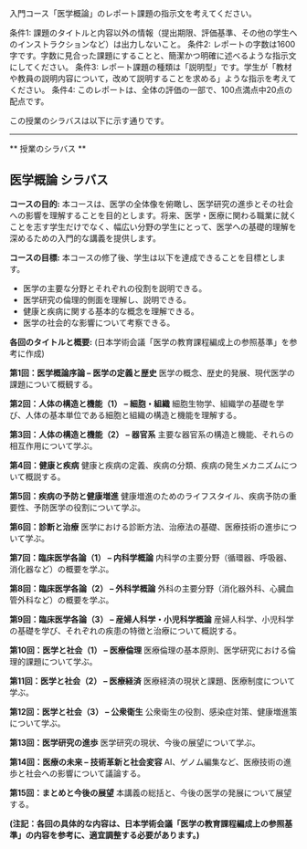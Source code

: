 入門コース「医学概論」のレポート課題の指示文を考えてください。

条件1: 課題のタイトルと内容以外の情報（提出期限、評価基準、その他の学生へのインストラクションなど）は出力しないこと。
条件2: レポートの字数は1600字です。字数に見合った課題にすることと、簡潔かつ明確に述べるような指示文にしてください。
条件3: レポート課題の種類は「説明型」です。学生が「教材や教員の説明内容について，改めて説明することを求める」ような指示を考えてください。
条件4: このレポートは、全体の評価の一部で、100点満点中20点の配点です。

この授業のシラバスは以下に示す通りです。

---------------------------------------
** 授業のシラバス **
## 医学概論 シラバス

**コースの目的:** 本コースは、医学の全体像を俯瞰し、医学研究の進歩とその社会への影響を理解することを目的とします。将来、医学・医療に関わる職業に就くことを志す学生だけでなく、幅広い分野の学生にとって、医学への基礎的理解を深めるための入門的な講義を提供します。

**コースの目標:**  本コースの修了後、学生は以下を達成できることを目標とします。
* 医学の主要な分野とそれぞれの役割を説明できる。
* 医学研究の倫理的側面を理解し、説明できる。
* 健康と疾病に関する基本的な概念を理解できる。
* 医学の社会的な影響について考察できる。


**各回のタイトルと概要:** (日本学術会議「医学の教育課程編成上の参照基準」を参考に作成)

**第1回：医学概論序論 – 医学の定義と歴史**
医学の概念、歴史的発展、現代医学の課題について概観する。

**第2回：人体の構造と機能（1） – 細胞・組織**
細胞生物学、組織学の基礎を学び、人体の基本単位である細胞と組織の構造と機能を理解する。

**第3回：人体の構造と機能（2） – 器官系**
主要な器官系の構造と機能、それらの相互作用について学ぶ。

**第4回：健康と疾病**
健康と疾病の定義、疾病の分類、疾病の発生メカニズムについて概説する。

**第5回：疾病の予防と健康増進**
健康増進のためのライフスタイル、疾病予防の重要性、予防医学の役割について学ぶ。

**第6回：診断と治療**
医学における診断方法、治療法の基礎、医療技術の進歩について学ぶ。

**第7回：臨床医学各論（1） – 内科学概論**
内科学の主要分野（循環器、呼吸器、消化器など）の概要を学ぶ。

**第8回：臨床医学各論（2） – 外科学概論**
外科の主要分野（消化器外科、心臓血管外科など）の概要を学ぶ。

**第9回：臨床医学各論（3） – 産婦人科学・小児科学概論**
産婦人科学、小児科学の基礎を学び、それぞれの疾患の特徴と治療について概説する。

**第10回：医学と社会（1） – 医療倫理**
医療倫理の基本原則、医学研究における倫理的課題について学ぶ。

**第11回：医学と社会（2） – 医療経済**
医療経済の現状と課題、医療制度について学ぶ。

**第12回：医学と社会（3） – 公衆衛生**
公衆衛生の役割、感染症対策、健康増進策について学ぶ。

**第13回：医学研究の進歩**
医学研究の現状、今後の展望について学ぶ。

**第14回：医療の未来 – 技術革新と社会変容**
AI、ゲノム編集など、医療技術の進歩と社会への影響について議論する。

**第15回：まとめと今後の展望**
本講義の総括と、今後の医学の発展について展望する。


**(注記：各回の具体的な内容は、日本学術会議「医学の教育課程編成上の参照基準」の内容を参考に、適宜調整する必要があります。)**

